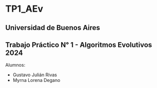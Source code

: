 # TP1_AEv

## Universidad de Buenos Aires

## Trabajo Práctico N° 1 - Algoritmos Evolutivos 2024

Alumnos:
* Gustavo Julián Rivas
* Myrna Lorena Degano

